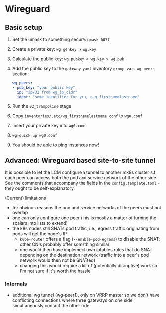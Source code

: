 # Wireguard

## Basic setup

1. Set the umask to something secure: ``umask 0077``
2. Create a private key: ``wg genkey > wg.key``
3. Calculate the public key: ``wg pubkey < wg.key > wg.pub``
4. Add the public key to the ``gateway.yaml`` inventory ``group_vars`` ``wg_peers`` section:

   ```yaml
   wg_peers:
   - pub_key: "your public key"
     ip: "ip/32 from wg_ip_cidr"
     ident: "some identifier for you, e.g firstnamelastname"
   ```
5. Run the ``02_trampoline`` stage
6. Copy ``inventories/.etc/wg_firstnamelastname.conf`` to ``wg0.conf``
7. Insert your private key into ``wg0.conf``
8. ``wg-quick up wg0.conf``
9. You should be able to ping instances now!

## Advanced: Wireguard based site-to-site tunnel

It is possible to let the LCM configure a tunnel to another mk8s cluster s.t. each peer can access both the pod and service network of the other side.
See the comments that accompany the fields in the `config.template.toml` - they ought to be self-explanatory.

(Current) limitations

- for obvious reasons the pod and service networks of the peers must not overlap
- one can only configure one peer (this is mostly a matter of turning the scalars into lists to extend)
- the k8s nodes still SNATs pod traffic, i.e., egress traffic originating from pods will get the node's IP
  - `kube-router` offers a flag (`--enable-pod-egress`) to disable the SNAT; other CNIs probably offer something similar
  - one would then have implement own iptables rules that do SNAT depending on the destination network (traffic into a peer's pod network would then not be SNATted)
  - changing this would require a bit of (potentially disruptive) work so I'm not sure if it's worth the hassle

### Internals

- additional wg tunnel (wg-peer1), only on VRRP master so we don't have conflicting connections where three gateways on one side simultaneously contact the other side
